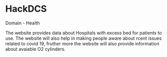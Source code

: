 # HackDCS
Domain - Health

The website provides data about Hospitals with excess bed for patients to use. The website will also help in making people aware about rcent issues related to covid 19, fruther more the website will also provide information about avaiable O2 cylinders.